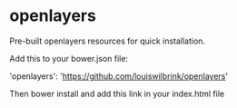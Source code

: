 openlayers
==========

Pre-built openlayers resources for quick installation.

Add this to your bower.json file:

  'openlayers': 'https://github.com/louiswilbrink/openlayers'

Then bower install and add this link in your index.html file

  <script src="bower_components/OpenLayers.js"></script>
